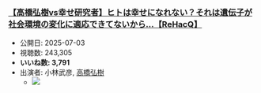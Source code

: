 ### [【高橋弘樹vs幸せ研究者】ヒトは幸せになれない？それは遺伝子が社会環境の変化に適応できてないから...【ReHacQ】](https://www.youtube.com/watch?v=uJkjl0Kh8dQ)
-   公開日: 2025-07-03
-   視聴数: 243,305
-   **いいね数: 3,791**
-   出演者: 小林武彦, [高橋弘樹](/rehacq_fan/people/高橋弘樹 "wikilink")
    - [![](https://img.youtube.com/vi/uJkjl0Kh8dQ/hqdefault.jpg)](https://www.youtube.com/watch?v=uJkjl0Kh8dQ)
